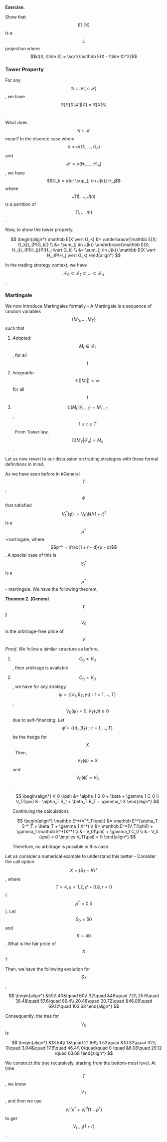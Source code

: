 **Exercise.**

 Show that $$E( \cdot \vert \mathcal G)$$ is a $$\perp$$ projection where $$d(X, \tilde X) = \sqrt{\mathbb E(X - \tilde X)^2}$$ 

### Tower Property

For any $$\mathcal G \subset \mathcal H ( \subset \mathcal F)$$, we have $$\mathbb E[\mathbb E[X \vert \mathcal H] \vert \mathcal G] = \mathbb E[X \vert \mathcal G]$$.

What does $$\mathcal G \subset \mathcal H$$ mean? In the discrete case where $$\mathcal G = \sigma(G_1, \dots, G_n)$$ and $$\mathcal H = \sigma(H_1, \dots, H_m)$$, we have $$G_k = \dot \cup_{j \in J(k)} H_j$$ where $$J(1),\dots, J(n)$$ is a partition of $$\{1, \dots, m\}$$. 

Now, to show the tower property,

$$
\begin{align*}
\mathbb E[X \vert G_k] &= \underbrace{\mathbb E[X; G_k]}_{P(G_k)} \\
&= \sum_{j \in J(k)} \underbrace{\mathbb E(X; H_j)}_{P(H_j)}P(H_j \vert G_k) \\
&= \sum_{j \in J(k)} \mathbb E(X \vert H_j)P(H_j \vert G_k)
\end{align*}
$$

   In the trading strategy context, we have $$\mathcal F_0 \subset \mathcal F_1 \subset \dots \subset \mathcal F_n$$. 

### Martingale

We now introduce Martingales formally - A Martingale is a sequence of random variables $$\{M_0, \dots, M_T\}$$ such that 

1. *Adapted:* $$M_t \in \mathcal F_t$$, for all $$t$$

2. *Integrable:* $$\mathbb E(\vert M_t\vert) < \infty$$ for all $$t$$

3. $$\mathbb E(M_t \vert \mathcal F_{t - 1}) = M_{t - 1}$$, $$1 \leq t \leq T$$. From Tower law, $$\mathbb E[M_T \vert \mathcal F_s] = M_s$$.

Let us now revert to our discussion on trading strategies with these formal definitions in mind. 

As we have seen before in #General $$T$$, $$\phi$$ that satisfied $$V_t^*(\phi) := V_t(\phi)/(1 + r)^t$$ is a $$p^*$$-martingale, where $$p^* = \frac{1 + r - d}{u - d}$$.  A special case of this is $$S^*_t$$ is a $$p^*$$- martingale.  We have the following theorem,

**Theorem 2. (General $$T$$)** $$V_0$$ is the arbitrage-free price of $$V$$

*Proof.* We follow a similar structure as before,

1. $$C_0 \neq V_0$$, then arbitrage is available

2. $$C_0 = V_0$$, we have for any strategy $$\psi = \{(\alpha_t, \beta_T, \gamma_1): t = 1, \dots, T\}$$, $$V_0(\psi) = 0, V_T(\psi) \geq 0$$ due to self-financing. Let $$\bar \phi = \{(\bar \alpha_t, \bar \beta_T): t = 1, \dots, T\}$$ be the hedge for $$X$$. Then, $$V_T(\bar \phi) = X$$ and $$V_0(\bar \phi) = V_0$$. 
   
   $$
   \begin{align*}
V_0 (\psi) &= \alpha_1 S_0 + \beta + \gamma_1 C_0 \\
V_T(\psi) &= \alpha_T S_t + \beta_T B_T + \gamma_1 X  
\end{align*}
   $$
   
   Continuing the calculations,
   
   $$
   \begin{align*}
\mathbb E^*(V^*_T(\psi)) &= \mathbb E^*(\alpha_T S^*_T + \beta_T + \gamma_1 X^*) \\
&= \mathbb E^*(V_T(\phi)) + \gamma_1 \mathbb E^*(X^*) \\
&= V_0(\phi) + \gamma_1 C_0 \\
&= V_0 (\psi) = 0 \implies V_T(\psi) = 0
\end{align*}
   $$
   
   Therefore, no arbitrage is possible in this case.

Let us consider a numerical example to understand this better - Consider the call option $$X = (S_T - K)^+$$, where $$T = 4, u = 1.2, d = 0.8, r = 0$$ ($$p^* = 0.5$$). Let $$S_0 = 50$$ and $$K = 40$$.  What is the fair price of $$X$$?

Then, we have the following evolution for $$S_T$$,

$$
\begin{align*}
&50\\
40&\quad 60\\
32\quad &48\quad 72\\
25.6\quad 38.4&\quad 57.6\quad 86.4\\
20.48\quad 30.72\quad &46.08\quad 69.12\quad 103.68
\end{align*}
$$

Consequently, the tree for $$V_0$$ is

$$
\begin{align*}
&13.54\\
1&\quad 21.66\\
1.52\quad &10.32\quad 32\\
0\quad 3.04&\quad 17.6\quad 46.4\\
0\quad\quad 0 \quad &6.08\quad 29.12 \quad 63.68
\end{align*}
$$

We construct the tree recursively, starting from the bottom-most level.  At time $$T$$, we know $$V_T$$, and then we use $$V_t^u p^* + V_t^d(1 - p^*)$$ to get $$V_{t - 1}(1 + r)$$.
